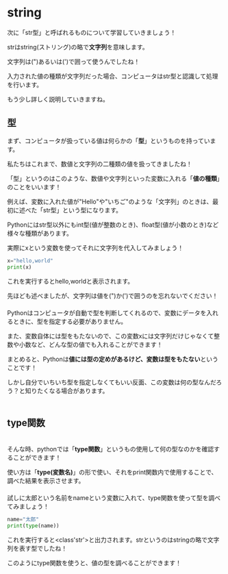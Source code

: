 # string

次に「str型」と呼ばれるものについて学習していきましょう！

strはstring(ストリング)の略で**文字列**を意味します。

文字列は(")あるいは(')で囲って使うんでしたね！

入力された値の種類が文字列だった場合、コンピュータはstr型と認識して処理を行います。

もう少し詳しく説明していきますね。　　　　　　　　　　　　　　　　　　　　　　　　　　　　　　　　　　　　　　　　　　　　　　　　　　　　　　
## 型
まず、コンピュータが扱っている値は何らかの「**型**」というものを持っています。

私たちはこれまで、数値と文字列の二種類の値を扱ってきましたね！

「型」というのはこのような、数値や文字列といった変数に入れる「**値の種類**」のことをいいます！

例えば、変数に入れた値が"Hello"や"いちご"のような「文字列」のときは、最初に述べた「str型」という型になります。

Pythonにはstr型以外にもint型(値が整数のとき)、float型(値が小数のとき)など様々な種類があります。　　　　　　　　　　　　　　　　　　　　　　　　　　　　　　　　　　　　　　　　　　　　　　　　　　　　　　　　　　　　　　　　　　　　　　　　　　　　　　　　　　　　　　　　　　　　

実際にxという変数を使ってそれに文字列を代入してみましょう！

```Python
x="hello,world"
print(x)
```

これを実行するとhello,worldと表示されます。

先ほども述べましたが、文字列は値を(")か(')で囲うのを忘れないでください！
　　　　　　　　　　　　　　　　　　　　　　　　　　　　　　　　　　　　　　　　　　　　　　　　　　　　　　　　　　　　　　　　　　　　　　　　　　　　　　　　　　　　　　　　　　　　　　　　　　　　　　　　　　　　　　　　　　　　　　　　　　　　　　　　　　　　　　　　　　　　　　　　　　　
Pythonはコンピュータが自動で型を判断してくれるので、変数にデータを入れるときに、型を指定する必要がありません。

また、変数自体には型をもたないので、この変数xには文字列だけじゃなくて整数や小数など、どんな型の値でも入れることができます！

まとめると、Pythonは**値には型の定めがあるけど、変数は型をもたない**ということです！

しかし自分でいちいち型を指定しなくてもいい反面、この変数は何の型なんだろう？と知りたくなる場合があります。
　　　　　　　　　　　　　　　　　　　　　　　　　　　　　　　　　　　　　　　　　　　　　　　　　　　　　　　　　　　　　　　　　　　　　　　
## type関数
　　　　　　　　　　　　　　　　　　　　　　　　　　　　　　　　　　　　　　　　　　　　　　　　　　　　　　　　　　　　　　　　　　　　　　
そんな時、pythonでは「**type関数**」というもの使用して何の型なのかを確認することができます！

使い方は「**type(変数名)**」の形で使い、それをprint関数内で使用することで、調べた結果を表示させます。
　　　　　　　　　　　　　　　　　　　　　　　　　　　　　　　　　　　　　　　　　　　　　　　　　　　　　　　　　　　　　　　　　　　　　　　　　　　　　　　　　　　　　　　　　　　　　　　　　　　　　　　　　　　　　　　　　　　　　　　　　　　　　　　　　　　　　　　　　　　　　
試しに太郎という名前をnameという変数に入れて、type関数を使って型を調べてみましょう！

```Python
name="太郎"
print(type(name))
```
これを実行すると<class'str'>と出力されます。strというのはstringの略で文字列を表す型でしたね！

このようにtype関数を使うと、値の型を調べることができます！


